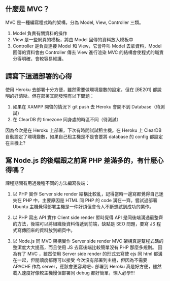 ## 什麼是 MVC？
MVC 是一種編寫程式時的架構，分為 Model, View, Controller 三類。
1. Model 負責有關資料的操作
2. View 是一些網頁的模板，將由 Model 回傳的資料放入模板中
3. Controller 是負責連接 Model 和 View，它會呼叫 Model 去拿資料，Model 回傳的資料會由 Controller 傳去 View 進行渲染
MVC 的結構會使程式的職責分得明確，會較容易維護。

## 請寫下這週部署的心得
使用 Heroku 去部署十分方便，雖然需要做環境變數的設定，但在 [BE201] 都說明的好清晰。但在部署其間發現有以下問題：
1. 如果在 XAMPP 開晵的情況下 git push 去 Heroku 會開不到 Database（待測試）
2. 在 ClearDB 的 timezone 同身處的時區不同（待測試）

因為今次是在 Heroku 上部署，下次有時間試試租主機。在 Heroku 上 ClearDB 自動設定了環境變數，如果自己租主機是不是會要將 database 的 config 都設定在主機上?

## 寫 Node.js 的後端跟之前寫 PHP 差滿多的，有什麼心得嗎？
課程期間有用過幾種不同的方法編寫後端：
1. 以 PHP 實作 Server side render
結構比較亂，記得當時一邊寫都覺得自己迷失在 PHP 中，主要原因是 HTML 同 PHP 的 code 溝在一齊。嘗試過部署 Ubuntu 主機覺得部署主機是一件好煩但會令人不斷想試到成功的業作。

2. 以 PHP 寫出 API 實作 Client side render
暫時覺得 API 是同後端溝通最整齊的方法，後端可以將組織後資料傳遞到前端，缺點是 SEO 問題，要寫 JS 程式寫傳回來的資料放到網頁中。

3. 以 Node.js 同 MVC 架構實作 Server side render
MVC 架構真是幫程式碼的整潔度大大提高，而且使用 JS 去寫後端比較簡單沒有 PHP 那麼多規則。
因為有了 MVC ，雖然使用 Server side render 的形式去寫使 ejs 同 html 都溝在一起，但閱讀度都應可以接受
今次沒有部署到主機，但因為不需要 APACHE 作為 server，應該會更容易吧~ 
部署到 Heroku 真是好方便，雖然載入速度好像較主機慢但部署同 debug 都好簡單，懶人必學!!!
